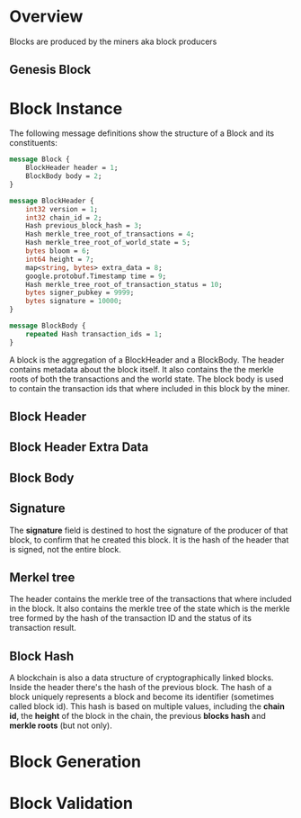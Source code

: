 # Overview

Blocks are produced by the miners aka block producers

## Genesis Block

# Block Instance

The following message definitions show the structure of a Block and its constituents:

``` protobuf
message Block {
    BlockHeader header = 1;
    BlockBody body = 2;
}

message BlockHeader {
    int32 version = 1;
    int32 chain_id = 2;
    Hash previous_block_hash = 3;
    Hash merkle_tree_root_of_transactions = 4;
    Hash merkle_tree_root_of_world_state = 5;
    bytes bloom = 6;
    int64 height = 7;
    map<string, bytes> extra_data = 8;
    google.protobuf.Timestamp time = 9;
    Hash merkle_tree_root_of_transaction_status = 10;
    bytes signer_pubkey = 9999;
    bytes signature = 10000;
}

message BlockBody {
    repeated Hash transaction_ids = 1;
}

```

A block is the aggregation of a BlockHeader and a BlockBody. The header contains metadata about the block itself. It also contains the the merkle roots of both the transactions and the world state. The block body is used to contain the transaction ids that where included in this block by the miner.

## Block Header

## Block Header Extra Data

## Block Body

## Signature

The **signature** field is destined to host the signature of the producer of that block, to confirm that he created this block. It is the hash of the header that is signed, not the entire block.

## Merkel tree

The header contains the merkle tree of the transactions that where included in the block. It also contains the merkle tree of the state which is the merkle tree formed by the hash of the transaction ID and the status of its transaction result.

## Block Hash

A blockchain is also a data structure of cryptographically linked blocks. Inside the header there's the hash of the previous block. The hash of a block uniquely represents a block and become its identifier (sometimes called block id). This hash is based on multiple values, including the **chain id**, the **height** of the block in the chain, the previous **blocks hash** and **merkle roots** (but not only).

# Block Generation

# Block Validation




